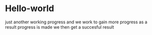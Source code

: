 # Hello-world
just another working progress
and we work to gain more progress
as a result progress is made
we then get a succesful result
